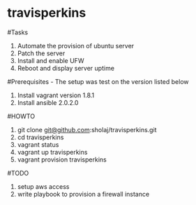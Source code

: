 # travisperkins

#Tasks 
1. Automate the provision of ubuntu server
2. Patch the server
3. Install and enable UFW
4. Reboot and display server uptime


#Prerequisites -  The setup was test on the version listed below
1. Install vagrant version 1.8.1
2. Install ansible 2.0.2.0 

#HOWTO 
1. git clone git@github.com:sholaj/travisperkins.git
2. cd travisperkins
3. vagrant status
4. vagrant up travisperkins
5. vagrant provision travisperkins

#TODO
1. setup aws access 
2. write playbook to provision a firewall instance



